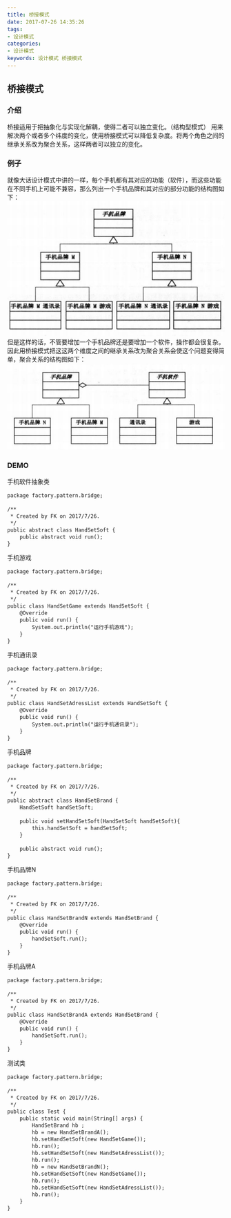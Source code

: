 ```yaml
---
title: 桥接模式
date: 2017-07-26 14:35:26
tags: 
- 设计模式
categories: 
- 设计模式
keywords: 设计模式 桥接模式
---
```


## 桥接模式

### 介绍

桥接适用于把抽象化与实现化解耦，使得二者可以独立变化。（结构型模式）
用来解决两个或者多个纬度的变化，使用桥接模式可以降低复杂度。将两个角色之间的继承关系改为聚合关系，这样两者可以独立的变化。

### 例子

就像大话设计模式中讲的一样，每个手机都有其对应的功能（软件），而这些功能在不同手机上可能不兼容，那么列出一个手机品牌和其对应的部分功能的结构图如下：
![结构图](../../../uploads/bridge/1.jpg)
但是这样的话，不管要增加一个手机品牌还是要增加一个软件，操作都会很复杂。
因此用桥接模式把这这两个维度之间的继承关系改为聚合关系会使这个问题变得简单，聚合关系的结构图如下：
![结构图](../../../uploads/bridge/2.jpg)

### DEMO
手机软件抽象类
```
package factory.pattern.bridge;

/**
 * Created by FK on 2017/7/26.
 */
public abstract class HandSetSoft {
    public abstract void run();
}
```
手机游戏
```
package factory.pattern.bridge;

/**
 * Created by FK on 2017/7/26.
 */
public class HandSetGame extends HandSetSoft {
    @Override
    public void run() {
        System.out.println("运行手机游戏");
    }
}
```
手机通讯录
```
package factory.pattern.bridge;

/**
 * Created by FK on 2017/7/26.
 */
public class HandSetAdressList extends HandSetSoft {
    @Override
    public void run() {
        System.out.println("运行手机通讯录");
    }
}
```
手机品牌
```
package factory.pattern.bridge;

/**
 * Created by FK on 2017/7/26.
 */
public abstract class HandSetBrand {
    HandSetSoft handSetSoft;

    public void setHandSetSoft(HandSetSoft handSetSoft){
        this.handSetSoft = handSetSoft;
    }

    public abstract void run();
}
```
手机品牌N
```
package factory.pattern.bridge;

/**
 * Created by FK on 2017/7/26.
 */
public class HandSetBrandN extends HandSetBrand {
    @Override
    public void run() {
        handSetSoft.run();
    }
}
```
手机品牌A
```
package factory.pattern.bridge;

/**
 * Created by FK on 2017/7/26.
 */
public class HandSetBrandA extends HandSetBrand {
    @Override
    public void run() {
        handSetSoft.run();
    }
}
```
测试类
```
package factory.pattern.bridge;

/**
 * Created by FK on 2017/7/26.
 */
public class Test {
    public static void main(String[] args) {
        HandSetBrand hb ;
        hb = new HandSetBrandA();
        hb.setHandSetSoft(new HandSetGame());
        hb.run();
        hb.setHandSetSoft(new HandSetAdressList());
        hb.run();
        hb = new HandSetBrandN();
        hb.setHandSetSoft(new HandSetGame());
        hb.run();
        hb.setHandSetSoft(new HandSetAdressList());
        hb.run();
    }
}
```